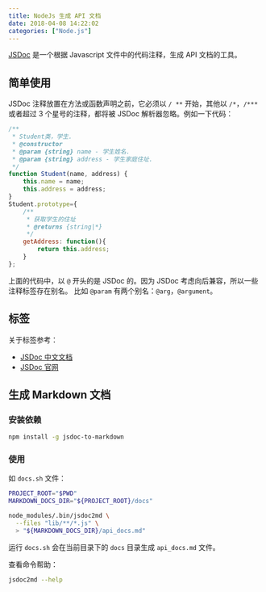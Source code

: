 ```yaml
---
title: NodeJs 生成 API 文档
date: 2018-04-08 14:22:02
categories: ["Node.js"]
---
```


[JSDoc](http://usejsdoc.org/) 是一个根据 Javascript 文件中的代码注释，生成 API 文档的工具。

<!-- more -->

## 简单使用
JSDoc 注释放置在方法或函数声明之前，它必须以 `/ **` 开始，其他以 `/*`，`/***` 或者超过 3 个星号的注释，都将被 JSDoc 解析器忽略。例如一下代码：
``` javascript
/**
 * Student类，学生.
 * @constructor
 * @param {string} name - 学生姓名.
 * @param {string} address - 学生家庭住址.
 */
function Student(name, address) {
    this.name = name;
    this.address = address;
}
Student.prototype={
    /**
     * 获取学生的住址
     * @returns {string|*}
     */
    getAddress: function(){
        return this.address;
    }
};
```

上面的代码中，以 `@` 开头的是 JSDoc 的。因为 JSDoc 考虑向后兼容，所以一些注释标签存在别名。 比如 `@param` 有两个别名：`@arg`，`@argument`。

## 标签
关于标签参考：
- [JSDoc 中文文档](http://www.css88.com/doc/jsdoc/tags.html)
- [JSDoc 官网](http://usejsdoc.org/)

## 生成 Markdown 文档

### 安装依赖
```bash
npm install -g jsdoc-to-markdown
```

### 使用
如 `docs.sh` 文件：
```bash
PROJECT_ROOT="$PWD"
MARKDOWN_DOCS_DIR="${PROJECT_ROOT}/docs"

node_modules/.bin/jsdoc2md \
  --files "lib/**/*.js" \
  > "${MARKDOWN_DOCS_DIR}/api_docs.md"
```

运行 `docs.sh` 会在当前目录下的 `docs` 目录生成 `api_docs.md` 文件。

查看命令帮助：
```bash
jsdoc2md --help
```
